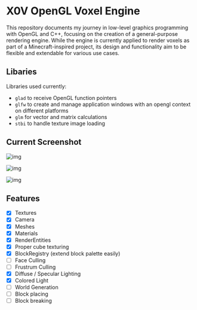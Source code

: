 # X0V OpenGL Voxel Engine

This repository documents my journey in low-level graphics programming with OpenGL and C++, focusing on the creation of a general-purpose rendering engine. While the engine is currently applied to render voxels as part of a Minecraft-inspired project, its design and functionality aim to be flexible and extendable for various use cases.

## Libaries

Libraries used currently:

- `glad` to receive OpenGL function pointers
- `glfw` to create and manage application windows with an opengl context on different platforms
- `glm` for vector and matrix calculations
- `stbi` to handle texture image loading

## Current Screenshot

![img](https://i.imgur.com/FaSGmWi.png "Current state")

![img](https://i.imgur.com/Kh2lODh.png)

![img](https://i.imgur.com/uxtu0hr.png)

## Features

* [X] Textures
* [X] Camera
* [X] Meshes
* [X] Materials
* [X] RenderEntities
* [X] Proper cube texturing
* [X] BlockRegistry (extend block palette easily)
* [ ] Face Culling
* [ ] Frustrum Culling
* [X] Diffuse / Specular Lighting
* [X] Colored Light
* [ ] World Generation
* [ ] Block placing
* [ ] Block breaking
